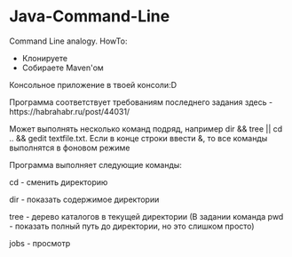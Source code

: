 # Java-Command-Line
Command Line analogy.
HowTo:
- Клонируете
- Собираете Maven'ом

<p>Консольное приложение в твоей консоли:D
<p>Программа соответствует требованиям последнего задания здесь - https://habrahabr.ru/post/44031/
<p>Может выполнять несколько команд подряд, например dir && tree || cd .. && gedit textfile.txt. Если в конце строки ввести &, то все команды выполнятся в фоновом режиме
<p>Программа выполняет следующие команды:
<p>cd - сменить директорию
<p>dir - показать содержимое директории
<p>tree - дерево каталогов в текущей директории (В задании команда pwd - показать полный путь до директории, но это слишком просто)
<p>jobs - просмотр
